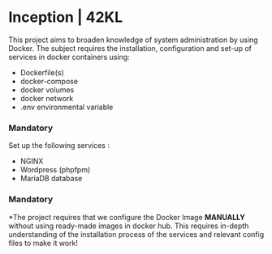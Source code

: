 # Inception | 42KL

This project aims to broaden knowledge of system administration by using Docker. The subject requires the installation, configuration and set-up of services in docker containers using:
- Dockerfile(s)
- docker-compose
- docker volumes
- docker network
- .env environmental variable

### Mandatory
Set up the following services :
 - NGINX
 - Wordpress (phpfpm)
 - MariaDB database

### Mandatory

*The project requires that we configure the Docker Image **MANUALLY** without using ready-made images in docker hub. This requires in-depth understanding of the installation process of the services and relevant config files to make it work!
